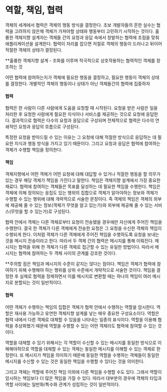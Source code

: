# 역할, 책임, 협력
객체의 세계에서 협력은 객체의 행동 방식을 결정한다. 초보 개발자들의 흔한 실수는 협력을 고려하지 않은채 객체가 가져야할 상태와 행동부터 고민하기 시작하는 것이다. 훌륭한 객체지향 설계자는 객체들 간의 요청과 응답 속에서 창발하는 협력에 초점을 맞춰 애플리케이션을 설계한다. 협력이 자리를 잡으면 저절로 객체의 행동이 드러나고 뒤이어 적절한 객체의 상태가 결정된다.

**훌륭한 객체지향 설계 - 조화를 이루며 적극적으로 상호작용하는 협력적인 객체를 창조하는 것

어떤 협력에 참여하는지가 객체에 필요한 행동을 결정하고, 필요한 행동이 객체의 상태를 결정한다. 개별적인 객체의 행동이나 상태가 아닌 객체들간의 협력에 집중하자

#### __협력__
협력은 한 사람이 다른 사람에게 도움을 요청할 때 시작된다. 요청을 받은 사람은 일을 처리한 후 요청한 사람에게 필요한 지식이나 서비스를 제공하는 것으로 요청에 응답한다. 결과적으로 협력은 다수의 요청과 응답으로 구성되며 전체적으로 협력은 다수의 연쇄적인 요청과 응답의 흐름으로 구성된다.

특정한 요청을 받아드릴 수 있는 이유는 그 요청에 대해 적절한 방식으로 응답하는 데 필요한 지식과 행동 방식을 가지고 있기 때문이다. 그리고 요청과 응답은 협력에 참여하는 객체가 수행할 책임을 정의한다.

#### __책임__
객체지향에서 어떤 객체가 어떤 요청에 대해 대답할 수 있거나 적절한 행동을 할 의무가 있는 경우 해당 객체가 책임을 가진다고 말한다. 책임은 객체지향 설계에서 가장 중요한 재료다. 협력에 참여하는 객체들은 목표를 달성하는 데 필요한 책임을 수행한다. 책임은 객체에 의해 정의되는 응집도 있는 행위의 집합으로 객체가 알아야하는 정보와 객체가 수행할 수 있는 행위에 대해 개략적으로 서술한 문장이다. 즉 객체의 책임은 객체의 외부에 제공해 줄 수 있는 정보(객체가 무엇을 알고 있는가)와 외부에 제공해 줄 수 있는 서비스(무엇을 할 수 있는가)로 구성된다.

협력 안에서 객체는 다른 객체로부터 요청이 전송됐을 경우에만 자신에게 주어진 책임을 수행한다. 결국 한 객체가 다른 객체에게 전송한 요청은 그 요청을 수신한 객체의 책임이 수행되게 한다. 이처럼 객체가 다른 객체에게 주어진 책임을 수행하도록 요청을 보내는 것을 메시지 전송이라고 한다. 따라서 두 객체 간의 협력은 메시지를 통해 이뤄진다. 메시지는 협력을 위해 한 객체가 다른 객체로 접근할 수 있는 유일한 방법이다. 따라서 메시지는 협력에 참여하는 두 객체 사이의 관계를 강조한 것이다.

**주의할 점은 책임과 메시지의 수준이 같지는 않다는 점이다. 책임은 객체가 협력에 참여하기 위해 수행해야 하는 행위를 상위 수준에서 개략적으로 서술한 것이다. 책임을 결정한 후 실제로 협력을 정제하면서 이를 메시지로 변환할 때는 하나의 책임이 여러 메시지로 분할되는 것이 일반적이다.

#### __협력__
어떤 객체가 수행하는 책임의 집합은 객체가 협력 안에서 수행하는 역할을 암시한다. 역할은 재사용 가능하고 유연한 객체지향 설계를 낳는 매우 중요한 구성요소이다. 역할은 협력 내에서 다른 객체로 대체할 수 있음을 나타내는 일종의 표식이다. 역할을 이용해 협력을 추상화했기 때문에 역할을 수행할 수 있는 어떤 객체라도 협력에 참여할 수 있는 것이다.

역할을 대체할 수 있기 위해서는 각 역할이 수신할 수 있는 메시지를 동일한 방식으로 이해해야하므로 역할을 대체할 수 있는 객체는 동일한 메시지를 이해할 수 있는 객체로 한정한다. 또 메시지가 책임을 의미하기 때문에 동일한 역할을 수행하는 객체들이 동일한 메시지를 수신할 수 있는 것은 동일한 책임을 수행할 수 있다는 것을 의미한다.

그리고 객체는 역할에 주어진 책임 이외에 다른 책임을 수행할 수도 있다. 그래서 역할이 암시하는 책임보다 더 많은 책임을 가질 수 있다. 따라서 대부분의 경우에 객체의 타입과 역할 사이에는 일반화/특수화 관계가 성립하는 것이 일반적이다. 